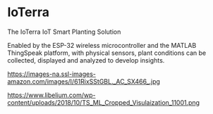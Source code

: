 # IoTerra
The IoTerra IoT Smart Planting Solution

Enabled by the ESP-32 wireless microcontroller and the MATLAB ThingSpeak platform, with physical sensors, plant conditions can be collected, displayed and analyzed to develop insights.

https://images-na.ssl-images-amazon.com/images/I/61RixSStGBL._AC_SX466_.jpg

https://www.libelium.com/wp-content/uploads/2018/10/TS_ML_Cropped_Visulaization_11001.png
